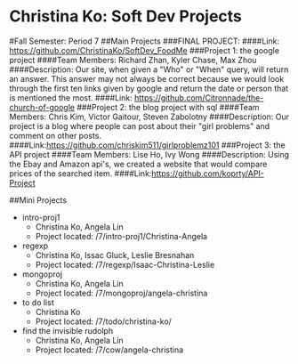 Christina Ko: Soft Dev Projects
===========

#Fall Semester: Period 7
##Main Projects
###FINAL PROJECT:
####Link: https://github.com/ChristinaKo/SoftDev_FoodMe
###Project 1: the google project
####Team Members:
 Richard Zhan, Kyler Chase, Max Zhou
####Description:
 Our site, when given a "Who" or "When" query, will return an answer. This answer may not always be correct because we would look through the first ten links given by google and return the date or person that is mentioned the most.
####Link: https://github.com/Citronnade/the-church-of-google
###Project 2: the blog project with sql
####Team Members:
 Chris Kim,  Victor Gaitour, Steven Zabolotny
####Description:
 Our project is a blog where people can post about their "girl problems" and comment on other posts.
####Link:https://github.com/chriskim511/girlproblemz101
###Project 3: the API project
####Team Members:
 Lise Ho, Ivy Wong
####Description:
Using the Ebay and Amazon api's, we created a website that would compare prices of the searched item.
####Link:https://github.com/koprty/API-Project

##Mini Projects
 * intro-proj1
   * Christina Ko, Angela Lin
   * Project located: /7/intro-proj1/Christina-Angela
 * regexp
   * Christina Ko, Issac Gluck, Leslie Bresnahan
   * Project located: /7/regexp/Isaac-Christina-Leslie
 * mongoproj
   * Christina Ko, Angela Lin
   * Project located: /7/mongoproj/angela-christina
 * to do list
   * Christina Ko  
   * Project located: /7/todo/christina-ko/
 * find the invisible rudolph
   * Christina Ko, Angela Lin
   * Project located: /7/cow/angela-christina
